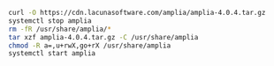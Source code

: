﻿```sh
curl -O https://cdn.lacunasoftware.com/amplia/amplia-4.0.4.tar.gz
systemctl stop amplia
rm -fR /usr/share/amplia/*
tar xzf amplia-4.0.4.tar.gz -C /usr/share/amplia
chmod -R a=,u+rwX,go+rX /usr/share/amplia
systemctl start amplia
```
